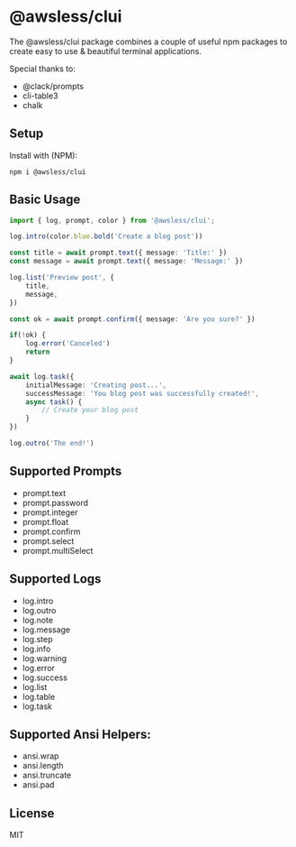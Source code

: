 
# @awsless/clui

The @awsless/clui package combines a couple of useful npm packages to create easy to use & beautiful terminal applications.

Special thanks to:
- @clack/prompts
- cli-table3
- chalk

## Setup

Install with (NPM):

```
npm i @awsless/clui
```

## Basic Usage

```ts
import { log, prompt, color } from '@awsless/clui';

log.intro(color.blue.bold('Create a blog post'))

const title = await prompt.text({ message: 'Title:' })
const message = await prompt.text({ message: 'Message:' })

log.list('Preview post', {
	title,
	message,
})

const ok = await prompt.confirm({ message: 'Are you sure?' })

if(!ok) {
	log.error('Canceled')
	return
}

await log.task({
	initialMessage: 'Creating post...',
	successMessage: 'You blog post was successfully created!',
	async task() {
		// Create your blog post
	}
})

log.outro('The end!')

```

## Supported Prompts

- prompt.text
- prompt.password
- prompt.integer
- prompt.float
- prompt.confirm
- prompt.select
- prompt.multiSelect

## Supported Logs

- log.intro
- log.outro
- log.note
- log.message
- log.step
- log.info
- log.warning
- log.error
- log.success
- log.list
- log.table
- log.task

## Supported Ansi Helpers:

- ansi.wrap
- ansi.length
- ansi.truncate
- ansi.pad

## License

MIT
